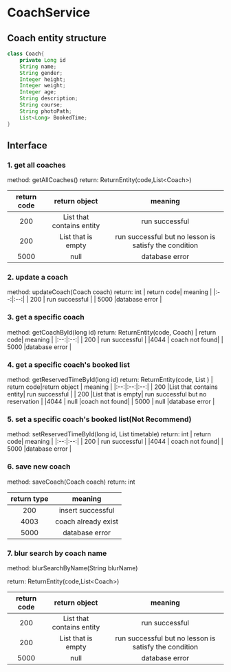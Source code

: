 # CoachService
## Coach entity structure
```java
class Coach{
    private Long id
    String name;
    String gender;
    Integer height;
    Integer weight;
    Integer age;
    String description;
    String course;
    String photoPath;
    List<Long> BookedTime;
}
```
## Interface
### 1. get all coaches
method: getAllCoaches()
return: ReturnEntity(code,List\<Coach>)

| return code|return object | meaning |
|:--:|:--:|:--:|
| 200 |List that contains entity| run successful |
| 200 |List that is empty| run successful but no lesson is satisfy the condition|
| 5000 | null |database error |

### 2. update a coach
method: updateCoach(Coach coach)
return: int
| return code| meaning |
|:--:|:--:|
| 200 | run successful |
| 5000 |database error |

### 3. get a specific coach
method: getCoachById(long id)
return: ReturnEntity(code, Coach)
| return code| meaning |
|:--:|:--:|
| 200 | run successful |
|4044 | coach not found|
| 5000 |database error |

### 4. get a specific coach's booked list
method: getReservedTimeById(long id)
return: ReturnEntity(code, List<long> )
| return code|return object | meaning |
|:--:|:--:|:--:|
| 200 |List that contains entity| run successful |
| 200 |List that is empty| run successful but no reservation  |
|4044 | null |coach not found|
| 5000 | null |database error |

### 5. set a specific coach's booked list(__Not Recommend__)
method: setReservedTimeById(long id, List<Long> timetable)
return: int
| return code| meaning |
|:--:|:--:|
| 200 | run successful |
|4044 | coach not found|
| 5000 |database error |

### 6. save new coach
method: saveCoach(Coach coach)
return: int

| return type | meaning |
|:--:|:--:|
| 200 | insert successful |
|4003|coach already exist|
| 5000 | database error |

### 7. blur search by coach name

method: blurSearchByName(String blurName)

return: ReturnEntity(code,List\<Coach>)

| return code |       return object       |                        meaning                        |
| :---------: | :-----------------------: | :---------------------------------------------------: |
|     200     | List that contains entity |                    run successful                     |
|     200     |    List that is empty     | run successful but no lesson is satisfy the condition |
|    5000     |           null            |                    database error                     |
